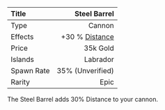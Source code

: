 |Title      | Steel Barrel              
|:-|-:
|Type       | Cannon                    
|Effects    |  +30 % [Distance](/upgrades/distance.md)
|Price      | 35k Gold    
|Islands    | Labrador 
|Spawn Rate | 35% (Unverified)          
|Rarity     | Epic    

The Steel Barrel adds 30% Distance to your cannon. 

